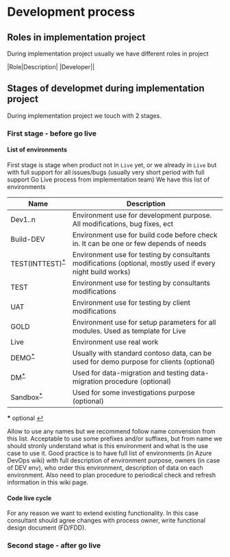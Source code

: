 # Development process

## Roles in implementation project

During implementation project usually we have different roles in project

|Role|Description|
|Developer||

## Stages of developmet during implementation project

During implementation project we touch with 2 stages.

### First stage - before go live

#### List of environments

First stage is stage when product not in `Live` yet, or we already in `Live` but with full support for all issues/bugs (usually very short period with full support Go Live process from implementation team)
We have this list of environments

| Name          | Description                                                                                                 |
| ------------- | ----------------------------------------------------------------------------------------------------------- |
| Dev1..n       | Environment use for development purpose. All modifications, bug fixes, ect                                  |
| Build-DEV     | Environment use for build code before check in. It can be one or few depends of needs                       |
| TEST(INTTEST)<sup id="a1">[*](#f1)</sup>| Environment use for testing by consultants modifications (optional, mostly used if every night build works) |
| TEST          | Environment use for testing by consultants modifications                                                    |
| UAT           | Environment use for testing by client modifications                                                         |
| GOLD          | Environment use for setup parameters for all modules. Used as template for Live                             |
| Live          | Environment use real work                                                                                   |
| DEMO<sup id="a1">[*](#f1)</sup>         | Usually with standard contoso data, can be used for demo purpose for clients (optional)                     |
| DM<sup id="a1">[*](#f1)</sup>           | Used for data-migration and testing data-migration procedure (optional)                                     |
| Sandbox<sup id="a1">[*](#f1)</sup>      | Used for some investigations purpose (optional)                                                             |

<b id="f1">*</b> optional [↩](#a1)

Allow to use any names but we recommend follow name convension from this list. Acceptable to use some prefixes and/or suffixes, but from name we should stronly understand what is this environment and what is the use case to use it. Good practice is to have full list of environments (in Azure DevOps wiki) with full description of environment purpose, owners (in case of DEV env), who order this environment, description of data on each environment. Also need to plan procedure to periodical check and refresh information in this wiki page.

#### Code live cycle

For any reason we want to extend existing functionality. In this case consultant should agree changes with process owner, write functional design document (FD/FDD). 
### Second stage - after go live

